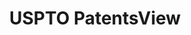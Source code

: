 ---
layout: default
bigquery: https://console.cloud.google.com/bigquery?p=patents-public-data&d=patentsview&page=dataset
citation: Attribution should be given to PatentsView for use, distribution, or derivative
  works.
code: https://github.com/CSSIP-AIR/PatentsView-Code-Snippets/
contributors: USPTO
cost: None
description: 'PatentsView includes US patent data including raw data (summaries, applications,
  pregrant applications), disambugations of inventors and assignees, and inventor
  gender estimates.  Also foreign priority data, # of figures and sheets, and government
  interest statements.'
documentation: https://patentsview.org/query/builder-faqs
last_edit: 04/11/2022, 18:40:37
location: https://patentsview.org/
maintained_by: USPTO
record_creation_timestamp: 12/2/2020 17:20:46
schema_fields:
- f371_date
- disamb_inventor_id_20200929
- category_id
- disamb_inventor_id_20200331
- disamb_inventor_id_20171003
- disamb_assignee_id_20191231
- citation_id
- subclass_id
- doc_type
- disamb_inventor_id_20180528
- uuid
- exemplary
- kind
- disamb_inventor_id_20191231
- subclass
- symbol_position
- disclaimer_date
- _102_date
- state
- doctype
- assignee_id
- ipc_version_indicator
- length
- attribution_status
- mainclass_id
- section
- rel_id
- group_id
- text
- level_three
- state_fips
- latin_name
- lapse_of_patent
- lawyer_id
- deceased
- disamb_inventor_id_20190312
- application_id
- name
- term_grant
- disamb_inventor_id_20190820
- latitude
- rawinventor_id
- subcategory_id
- rawassignee_id
- dependent
- disamb_inventor_id_20201229
- contract_award_number
- lname
- county_fips
- num_claims
- id
- disamb_inventor_id_20170808
- disamb_inventor_id_20200630
- disamb_assignee_id_20200630
- classification_value
- disamb_inventor_id_20181127
- disamb_inventor_id_20170307
- term_disclaimer
- sector_title
- field_id
- latlong
- reldocno
- date
- subgroup_id
- classification_level
- disamb_assignee_id_20181127
- country_transformed
- level_two
- rawlocation_id
- country
- num_sheets
- organization
- longitude
- disamb_assignee_id_20200331
- disamb_inventor_id_20171226
- field_title
- variety
- applicant_type
- disamb_assignee_id_20190312
- fname
- num_figures
- action_date
- disamb_assignee_id_20190820
- name_first
- publication_number
- name_last
- rule_47
- subsection_id
- disamb_assignee_id_20200929
- num
- city
- title
- classification_data_source
- filename
- organization_id
- location_id
- f102_date
- status
- type
- inventor_id
- relkind
- gi_statement
- ipc_class
- group
- male
- main_group
- number
- section_id
- level_one
- _371_date
- term_extension
- series_code
- subgroup
- abstract
- withdrawn
- male_flag
- sequence
- county
- designation
- patent_id
- classification_status
- disamb_inventor_id_20191008
- category
- role
- disamb_assignee_id_20191008
shortname: patentsview
tags:
- disambiguation
- United States
- gender
terms_of_use: Creative Commons Attribution 4.0 International License.
timeframe: 1963-1999
title: USPTO PatentsView
uuid: cf1780b1-e265-4e49-8d1d-83b9cfe0fd9a
---